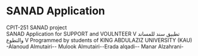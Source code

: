 # SANAD Application
CPIT-251 SANAD project  
SANAD Application for SUPPORT and VOULNTEER
V تطبيق سند للمساند والتطوع V
Programmed by students of KING ABDULAZIZ UNIVERSITY (KAU)
-Alanoud Almutairi-- Mulook Almutairi--Erada alqadi-- Manar Alzahrani-
